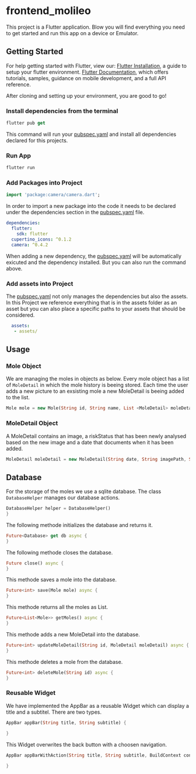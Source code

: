 # frontend_molileo

This project is a Flutter application. Blow you will find everything you need to get started and run this app on a device or Emulator.

## Getting Started 

For help getting started with Flutter, view our:
[Flutter Installation](https://flutter.dev/docs/get-started/install), a guide to setup your flutter environment.
[Flutter Documentation](https://flutter.dev/docs), which offers tutorials, samples, guidance on mobile development, and a full API reference.

After cloning and setting up your environment, you are good to go!

 ### Install dependencies from the terminal

 ```dart 
flutter pub get
```
This command will run your [pubspec.yaml](https://flutter.io/platform-plugins/) and install all dependencies declared for this projects.

### Run App

```dart 
flutter run
``` 
### Add Packages into Project
```dart
import 'package:camera/camera.dart';
```
In order to import  a new package into the code it needs to be declared under the dependencies section in the [pubspec.yaml](https://flutter.io/platform-plugins/) file.
```yaml
dependencies:
  flutter:
    sdk: flutter
  cupertino_icons: ^0.1.2
  camera: ^0.4.2
```
When adding a new dependency, the [pubspec.yaml](https://flutter.io/platform-plugins/) will be automatically exicuted and the dependency installed. But you can also run the command above.


### Add assets into Project
The [pubspec.yaml](https://flutter.io/platform-plugins/) not only manages the dependencies but also the assets.
In this Project we reference everything that is in the assets folder as an asset but you can also place a specific paths to your assets that should be considered. 
```yaml
  assets:
   - assets/
```

## Usage

### Mole Object

We are managing the moles in objects as below. Every mole object has a list of `MoleDetail` in which
the mole history is beeing stored. Each time the user adds a new picture to an exsisting mole a new MoleDetail is beeing added to the list.
```dart
Mole mole = new Mole(String id, String name, List <MoleDetail> moleDetails, String moleLocation);
```

### MoleDetail Object
A MoleDetail contains an image, a riskStatus that has been newly analysed based on the new image and a date that documents when it has been added.

```dart
MoleDetail moleDetail = new MoleDetail(String date, String imagePath, String riskStatus);
```

## Database
 For the storage of the moles we use a sqlite database. The class `DatabaseHelper` manages our database actions.
 ```dart
 DatabaseHelper helper = DatabaseHelper()
 }
 ```

The following methode initializes the database and returns it.
 ```dart
Future<Database> get db async {
 }
 ```
The following methode closes the database.
 ```dart
 Future close() async {
 }
 ```
This methode saves a mole into the database.
  ```dart
 Future<int> save(Mole mole) async {
 }
 ```
This methode returns all the moles as List.
  ```dart
 Future<List<Mole>> getMoles() async {
 }
 ```
This methode adds a new MoleDetail into the database.
  ```dart
 Future<int> updateMoleDetail(String id, MoleDetail moleDetail) async {
 }
 ```
This methode deletes a mole from the database.
  ```dart
 Future<int> deleteMole(String id) async {
 }
 ```

### Reusable Widget
We have implemented the AppBar as a reusable Widget which can display a title and a subtitel. There are two types.

```dart
AppBar appBar(String title, String subtitle) {

}
```
This Widget overwrites the back button with a choosen navigation.
```dart
AppBar appBarWithAction(String title, String subtitle, BuildContext context, String navigateTo) {
  
}
```



<!-- - [Lab: Write your first Flutter app](https://flutter.dev/docs/get-started/codelab)
- [Cookbook: Useful Flutter samples](https://flutter.dev/docs/cookbook)

For help getting started with Flutter, view our
[online documentation](https://flutter.dev/docs), which offers tutorials,
samples, guidance on mobile development, and a full API reference.

Please check the example for full usage.

## Note
- Works only on Android
- Tested only on image classification

## Contributing
I am new to Flutter and I haven't worked on iOS yet.
So if you are an iOS developer, i'd be glad to receive some contribution.
Just send a PR or open up an issue! -->
